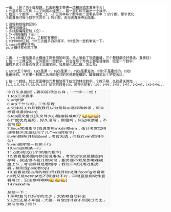 



![头条面试题1](https://github.com/kaigedong/my_scripts/blob/master/%E9%9D%A2%E8%AF%95%E9%A2%98/%E5%A4%B4%E6%9D%A11.png)
![头条面试题1](https://github.com/kaigedong/my_scripts/blob/master/%E9%9D%A2%E8%AF%95%E9%A2%98/%E5%A4%B4%E6%9D%A12.png)
